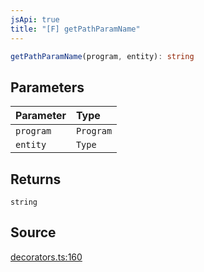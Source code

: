 ```yaml
---
jsApi: true
title: "[F] getPathParamName"
---
```


```ts
getPathParamName(program, entity): string
```

## Parameters

| Parameter | Type      |
| :-------- | :-------- |
| `program` | `Program` |
| `entity`  | `Type`    |

## Returns

`string`

## Source

[decorators.ts:160](https://github.com/markcowl/cadl/blob/3db15286/packages/http/src/decorators.ts#L160)
